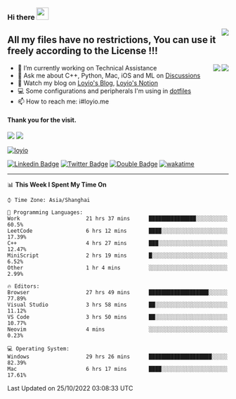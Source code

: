 <h3 align="left">Hi there <img src="https://media.giphy.com/media/hvRJCLFzcasrR4ia7z/giphy.gif" width="28"></h3>
<a align="right" href="https://github.com/loyio/loyio/blob/master/STAR/README.md"><img align="right" src="https://img.shields.io/badge/LOYIO-STAR-green" /></a>

## All my files have no restrictions, You can use it freely according to the License !!!

<a href="https://github.com/loyio#gh-light-mode-only">
     <img align="right"  src="https://loy-readme.vercel.app/api/top-langs/?username=loyio&langs_count=6&hide=css,html,jupyter%20notebook" />
</a>

<a href="https://github.com/loyio#gh-dark-mode-only">
  <img align="right"  src="https://loy-readme.vercel.app/api/top-langs/?username=loyio&langs_count=6&theme=slateorange&hide=css,html,jupyter%20notebook" />
</a>



- 🔭 I’m currently working on Technical Assistance
- 💬 Ask me about C++, Python, Mac, iOS and ML on [Discussions](https://github.com/loyio/blog/discussions)
- 📔 Watch my blog on [Loyio's Blog](https://loyio.me), [Loyio's Notion](https://loyio.notion.site/loyio/Loyio-s-Dashboard-2f56bd29222a445ea9d9e8802a1ac83b)
- 💻 Some configurations and peripherals I'm using in [dotfiles](https://github.com/loyio/dotfiles)
- 📫 How to reach me: i#loyio.me


#### Thank you for the visit.
<img src="http://profile-counter.glitch.me/loyio/count.svg" />

<img src="https://loy-readme.vercel.app/api?username=loyio&show_icons=true&hide=stars&include_all_commits=true&hide_title=true&theme=slateorange" />

     

[![loyio](https://github-profile-trophy.vercel.app/?username=loyio&theme=onedark&column=4)](https://github.com/loyio)

[![Linkedin Badge](https://img.shields.io/badge/-@loyio-0077b5?style=flat-square&logo=Linkedin&logoColor=white&labelColor=0077b5&link=https://www.linkedin.com/in/loyio-hex-363172158/)](https://www.linkedin.com/in/loyio-hex-363172158/)
[![Twitter Badge](https://img.shields.io/badge/-@loyiome-1ca0f1?style=flat-square&labelColor=1ca0f1&logo=twitter&logoColor=white&link=https://twitter.com/loyiome)](https://twitter.com/loyiome)
[![Double Badge](https://img.shields.io/badge/@loyio-007722?style=flat&logo=Douban&logoColor=white)](https://www.douban.com/people/susmote)
[![wakatime](https://wakatime.com/badge/user/c0ddc104-5a20-41d1-ab9a-c4d9ea20a4d9.svg)](https://wakatime.com/@c0ddc104-5a20-41d1-ab9a-c4d9ea20a4d9)

-------
<!--START_SECTION:waka-->
📊 **This Week I Spent My Time On** 

```text
⌚︎ Time Zone: Asia/Shanghai

💬 Programming Languages: 
Work                     21 hrs 37 mins      ███████████████░░░░░░░░░░   60.5% 
LeetCode                 6 hrs 12 mins       ████░░░░░░░░░░░░░░░░░░░░░   17.39% 
C++                      4 hrs 27 mins       ███░░░░░░░░░░░░░░░░░░░░░░   12.47% 
MiniScript               2 hrs 19 mins       █░░░░░░░░░░░░░░░░░░░░░░░░   6.52% 
Other                    1 hr 4 mins         ░░░░░░░░░░░░░░░░░░░░░░░░░   2.99%

🔥 Editors: 
Browser                  27 hrs 49 mins      ███████████████████░░░░░░   77.89% 
Visual Studio            3 hrs 58 mins       ██░░░░░░░░░░░░░░░░░░░░░░░   11.12% 
VS Code                  3 hrs 50 mins       ██░░░░░░░░░░░░░░░░░░░░░░░   10.77% 
Neovim                   4 mins              ░░░░░░░░░░░░░░░░░░░░░░░░░   0.23%

💻 Operating System: 
Windows                  29 hrs 26 mins      ████████████████████░░░░░   82.39% 
Mac                      6 hrs 17 mins       ████░░░░░░░░░░░░░░░░░░░░░   17.61%

```


 Last Updated on 25/10/2022 03:08:33 UTC
<!--END_SECTION:waka-->
